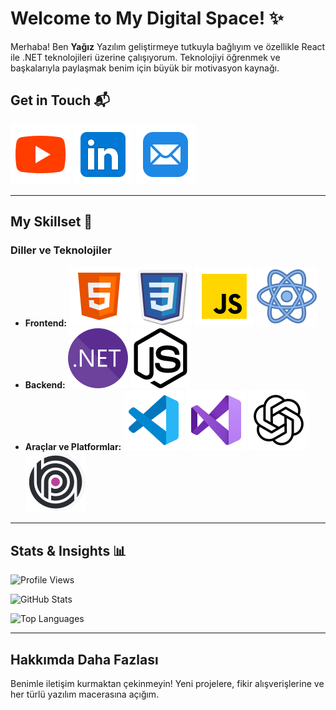 # Welcome to My Digital Space! ✨

Merhaba! Ben **Yağız**  Yazılım geliştirmeye tutkuyla bağlıyım ve özellikle React ile .NET teknolojileri üzerine çalışıyorum. Teknolojiyi öğrenmek ve başkalarıyla paylaşmak benim için büyük bir motivasyon kaynağı.

## Get in Touch 📬

[![YouTube](images/youtube.svg)](https://www.youtube.com/@zwenimbo)
[![LinkedIn](images/linkedin.svg)](https://www.linkedin.com/in/yagizeke/)
[![Mail](images/mail.svg)](mailto:yagizzeke@gmail.com)

---

## My Skillset 🌟

### Diller ve Teknolojiler

- **Frontend:** ![HTML](images/html.svg) ![CSS](images/css.svg) ![JavaScript](images/javascript.svg) ![React](images/react.svg)
- **Backend:**  ![.NET](images/dotnet.svg) ![Node.js](images/nodejs.svg) 
- **Araçlar ve Platformlar:** ![Visual Studio Code](images/vs-code2.svg) ![Visual Studio](images/vs-code.svg) ![ChatGPT](images/chatgpt.svg) ![ABP Framework](images/abp.svg) 

---

## Stats & Insights 📊

![Profile Views](https://komarev.com/ghpvc/?username=zwennnn&color=blue)

![GitHub Stats](https://github-readme-stats.vercel.app/api?username=zwennnn&show_icons=true&theme=radical&hide=issues&count_private=true)

![Top Languages](https://github-readme-stats.vercel.app/api/top-langs/?username=zwennnn&layout=compact&theme=radical)

---

## Hakkımda Daha Fazlası

Benimle iletişim kurmaktan çekinmeyin! Yeni projelere, fikir alışverişlerine ve her türlü yazılım macerasına açığım.
